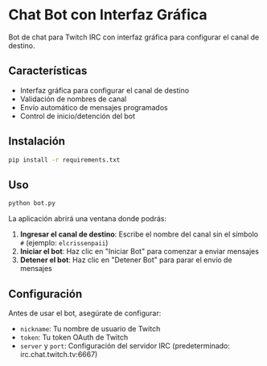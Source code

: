 # Chat Bot con Interfaz Gráfica

Bot de chat para Twitch IRC con interfaz gráfica para configurar el canal de destino.

## Características

- Interfaz gráfica para configurar el canal de destino
- Validación de nombres de canal
- Envío automático de mensajes programados
- Control de inicio/detención del bot

## Instalación

```bash
pip install -r requirements.txt
```

## Uso

```bash
python bot.py
```

La aplicación abrirá una ventana donde podrás:

1. **Ingresar el canal de destino**: Escribe el nombre del canal sin el símbolo `#` (ejemplo: `elcrissenpaii`)
2. **Iniciar el bot**: Haz clic en "Iniciar Bot" para comenzar a enviar mensajes
3. **Detener el bot**: Haz clic en "Detener Bot" para parar el envío de mensajes

## Configuración

Antes de usar el bot, asegúrate de configurar:

- `nickname`: Tu nombre de usuario de Twitch
- `token`: Tu token OAuth de Twitch
- `server` y `port`: Configuración del servidor IRC (predeterminado: irc.chat.twitch.tv:6667)
